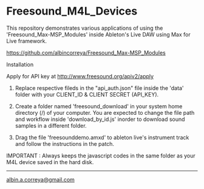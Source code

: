 # Freesound_M4L_Devices

This repository demonstrates various applications of using the 'Freesound_Max-MSP_Modules' inside Ableton's Live DAW using Max for Live framework.

https://github.com/albincorreya/Freesound_Max-MSP_Modules


Installation

Apply for API key at http://www.freesound.org/apiv2/apply

1. Replace respective fileds in the "api_auth.json" file inside the 'data' folder with your CLIENT_ID & CLIENT SECRET (API_KEY).

2. Create a folder named 'freesound_download' in your system home directory (/) of your computer. You are expected to change the  file path and workflow inside 'download_by_id.js' inorder to download sound samples in a different folder.

3. Drag the file 'freesounddemo.amxd' to ableton live's instrument track and follow the instructions in the patch.

IMPORTANT : Always keeps the javascript codes in the same folder as your M4L device saved in the hard disk.


________________________________________
albin.a.correya@gmail.com
